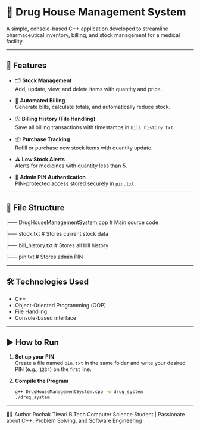 # 💊 Drug House Management System

A simple, console-based C++ application developed to streamline pharmaceutical inventory, billing, and stock management for a medical facility.

---

## 📌 Features

- 🗂️ **Stock Management**  
  Add, update, view, and delete items with quantity and price.

- 🧾 **Automated Billing**  
  Generate bills, calculate totals, and automatically reduce stock.

- 🕓 **Billing History (File Handling)**  
  Save all billing transactions with timestamps in `bill_history.txt`.

- 📦 **Purchase Tracking**  
  Refill or purchase new stock items with quantity update.

- ⚠️ **Low Stock Alerts**  
  Alerts for medicines with quantity less than 5.

- 🔐 **Admin PIN Authentication**  
  PIN-protected access stored securely in `pin.txt`.

---

## 📂 File Structure
├── DrugHouseManagementSystem.cpp # Main source code

├── stock.txt # Stores current stock data

├── bill_history.txt # Stores all bill history

├── pin.txt # Stores admin PIN

---

## 🛠️ Technologies Used

- C++  
- Object-Oriented Programming (OOP)  
- File Handling  
- Console-based interface

---

## ▶️ How to Run

1. **Set up your PIN**  
   Create a file named `pin.txt` in the same folder and write your desired PIN (e.g., `1234`) on the first line.

2. **Compile the Program**  
   ```bash
   g++ DrugHouseManagementSystem.cpp -o drug_system
   ./drug_system

---

🙋‍♂️ Author
Rochak Tiwari
B.Tech Computer Science Student | Passionate about C++, Problem Solving, and Software Engineering


